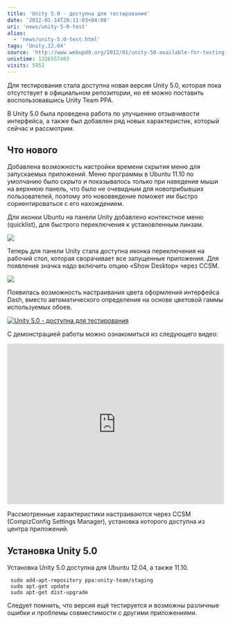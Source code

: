 ```yaml
---
title: 'Unity 5.0 - доступна для тестирования'
date: '2012-01-14T20:11:03+04:00'
uri: 'news/unity-5-0-test'
alias: 
  - 'news/unity-5.0-test.html'
tags: 'Unity,12.04'
source: 'http://www.webupd8.org/2012/01/unity-50-available-for-testing-in.html'
unixtime: 1326557463
visits: 5952
---
```

Для тестирования стала доступна новая версия Unity 5.0, которая пока отсутствует в официальном репозитории, но её можно поставить воспользовавшись Unity Team PPA.

В Unity 5.0 была проведена работа по улучшению отзывчивости интерфейса, а также был добавлен ряд новых характеристик, который сейчас и рассмотрим.

## Что нового

Добавлена возможность настройки времени скрытия меню для запускаемых приложений. Меню программы в Ubuntu 11.10 по умолчанию было скрыто и показывалось только при наведение мыши на верхнюю панель, что было не очевидным для новоприбывших пользователей, поэтому это нововведение поможет им быстро сориентироваться с его нахождением.

Для иконки Ubuntu на панели Unity добавлено контекстное меню (quicklist), для быстрого переключения к установленным линзам.

![](img/2012/01/14/20-00/unity-50-4-6695426995-o.jpg)

Теперь для панели Unity стала доступна иконка переключения на рабочий стол, которая сворачивает все запущенные приложения. Для появления значка надо включить опцию «Show Desktop» через CCSM.

![](img/2012/01/14/20-00/unity-50-1-6695427211-o.jpg)

Появилась возможность настраивания цвета оформления интерфейса Dash, вместо автоматического определения на основе цветовой гаммы используемых обоев.

[![Unity 5.0 - доступна для тестирования](img/2012/01/14/20-00/unity-50-6695428049-o.jpg)](img/2012/01/14/20-00/unity-50-6695428049-o.jpg)

С демонстрацией работы можно ознакомиться из следующего видео:

<iframe width="500" height="369" src="https://www.youtube.com/embed/FocPwTmQZ18" frameborder="0" allowfullscreen=""></iframe> 

Рассмотренные характеристики настраиваются через CCSM (CompizConfig Settings Manager), установка которого доступна из центра приложений.

## Установка Unity 5.0

Установка Unity 5.0 доступна для Ubuntu 12.04, а также 11.10.

```
 sudo add-apt-repository ppa:unity-team/staging
 sudo apt-get update
 sudo apt-get dist-upgrade
```

Следует помнить, что версия ещё тестируется и возможны различные ошибки и проблемы совместимости с другими приложениями.
